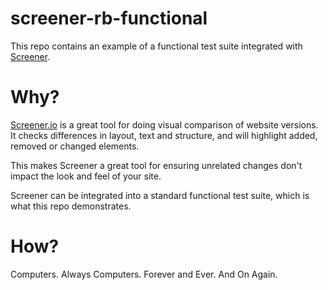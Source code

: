 # screener-rb-functional
This repo contains an example of a functional test suite integrated with [Screener](https://screener.io).

# Why?
[Screener.io](https://screener.io) is a great tool for doing visual comparison of website versions.  It checks differences in layout, text and structure, and will highlight added, removed or changed elements.

This makes Screener a great tool for ensuring unrelated changes don't impact the look and feel of your site.

Screener can be integrated into a standard functional test suite, which is what this repo demonstrates.

# How?

Computers.  Always Computers.  Forever and Ever.  And On Again.
